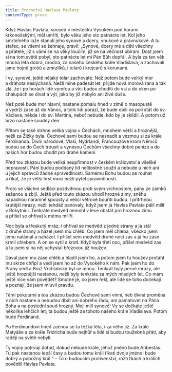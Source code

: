 ```yaml
---
title: Proroctví Havlase Pavlaty
contentType: prose
---
```


Když Havlas Pavlata, soused v městečku Vysokém pod horami krkonošskými, měl umříti, bylo věku jeho sto patnácte let. Kol jeho smrtelného lože stanuli jeho synové a dcery, vnukové a pravnukové. A tu stařec, se všemi se žehnaje, pravil: „Synové, dcery mé a děti všechny a přátelé, již s vámi se na věky loučím, již se na věčnost ubírám. Dost jsem si na tom světě pobyl, sto patnácte let mi Pán Bůh dopřál. A byla za ten věk mnohá léta dobrá, úrodná, za našeho českého krále Vladislava, a zachovali jsme hojně grošů a zmrzlíků, i tolarů i krejcarů s korunami.

I vy, synové, ještě nějaký tolar zachováte. Než potom bude veliký mor a drahota neslýchaná. Nežli mine padesát let, přijde nová morová rána a tak zlá, že i po horách lidé vymřou a vlci budou choditi do vsí a do oken po chalupách se dívat a výt, jako by již nebylo ani živé duše.

Než poté bude mor hlavní; nastane pomalu hned v zimě o masopustě a vydrží zase až do Vánoc, a tolik lidí porazí, že bude obilí na poli stát do sv. Václava, někde i do sv. Martina, neboť nebude, kdo by je sklidil. A potom už brzo nastane soudný den.

Přitom se také strhne veliká vojna v Čechách, mnohem větší a hroznější, nežli za Žižky byla. Čechové sami budou se nesnadit a vezmou si za krále Ferdinanda. Divní národové, Vlaši, Nydrlandi, Francouzové krom Němců budou se do Čech trousit a vynesou Čechům všechny dobré peníze a do našich hor budou chodit pro drahé kamení.

Před tou zkázou bude veliká neupřímnost v českém království a všeliké nepravosti. Páni budou poddaný lid nelítostně soužit a nebude u nich ani u jejich správců žádné spravedlnosti. Samému Bohu budou se rouhat a říkat, že je větší hrst moci nežli pytel spravedlnosti.

Proto se všichni sedláci pozdvihnou proti svým vrchnostem, pány ze zámků seženou a zbijí. Ještě před touto zkázou uhodí hrozné zimy, sněhu napadnou náramné spousty a velicí větrové bouřiti budou. I přitrhnou krutější mrazy, nežli tehdáž panovaly, když jsem já Havlas Pavlata pálil milíř v Rokytnici. Tenkráte medvěd nemohl v lese obstát pro hroznou zimu a přišel se ohřívat k mému milíři.

Noc byla a třeskutý mráz; i ohříval se medvěd z jedné strany a já stál z druhé strany a házel jsem mu chléb. Co jsem měl chleba, všecko jsem jemu nalámal a naházel. I přišel sem medvěd druhé noci zas a já ho zase krmil chlebem. A on se sytil a krotl. Když byla třetí noc, přišel medvěd zas a tu jsem si na něj uchystal březovou již houžev.

Dával jsem mu zase chléb a hladil jsem ho, a potom jsem tu houžev protáhl mu skrze chřípí a vedl jsem ho až do Vysokého k nám. Pak jsem ho do Prahy vedl a Brož Vrchlabský byl se mnou. Tenkrát byly perné mrazy, ale ještě hroznější nastanou, nežli byly tenkráte za mých mladých let. Co mám ještě více vám povědět? Smutné je, co jsem řekl, ale lidé se toho dočekají a poznají, že jsem mluvil pravdu.

Těmi pokutami a tou zkázou budou Čechové sami vinni, neb divná proměna v nich nastane a nebudou dbát ani dobrého řádu, ani pamatovat na Pána Boha a na poslední soud hrozný. Moji milí synové! Vy se dočkáte ještě několika lehčích let; ta budou ještě za tohoto našeho krále Vladislava. Potom bude Ferdinand.

Po Ferdinandovi hned začnou se ta těžká léta, i za něho již. Za krále Matyáše a za krále Fridricha bude nejhůř a lidé si budou toužebně přáti, aby raději na světě nebyli.

Ty vojny potrvají dotud, dokud nebude krále, jehož jméno bude Anbestas. Tu pak nastanou lepší časy a budou tomu králi říkati dvoje jméno: bude dobrý a pobožný král.“ – To o budoucím protivenství, roztržkách a králích pověděl Havlas Pavlata.
